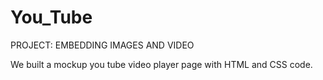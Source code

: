 # You_Tube
PROJECT: EMBEDDING IMAGES AND VIDEO

We built a mockup you tube video player page with HTML and CSS code.  
